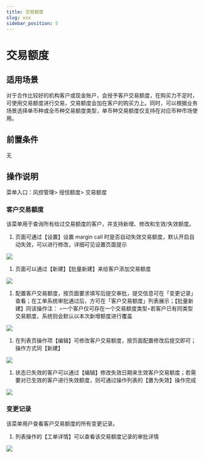 ```yaml
---
title: 交易额度
slug: xxx
sidebar_position: 5
---
```



# 交易额度

## 适用场景

对于合作比较好的机构客户或现金账户，会授予客户交易额度，在购买力不足时，可使用交易额度进行交易，交易额度会加在客户的购买力上。同时，可以根据业务场景选择单币种或全币种交易额度类型，单币种交易额度仅支持在对应币种市场使用。

## 前置条件

无

## 操作说明

菜单入口：风控管理&gt; 授信额度&gt; 交易额度

### 客户交易额度

该菜单用于查询所有给过交易额度的客户，并支持新增、修改和生效/失效额度。

1. 页面可通过【设置】设置 margin call 时是否自动失效交易额度，默认开启自动失效，可以进行修改，详细可见设置页面提示

<img src="/assets/QWY9bCfDnoxLunxYDyLczMULnEh.png"/>

1. 页面可以通过【新建】【批量新建】来给客户添加交易额度

<img src="/assets/JHCebsK8KoEtm7x5xCucmxTtnLc.png"/>

1. 配置客户交易额度，按页面要求填写后提交审批，提交信息可在「变更记录」查看；在工单系统审批通过后，方可在「客户交易额度」列表展示；【批量新建】同该操作​
注：​
◦一个客户仅可存在一个交易额度类型​
◦若客户已有同类型交易额度，系统则会默认以本次新增额度进行覆盖

<img src="/assets/FFKVbmzY9ojSYKxzbRXc8R42nyg.png"/>

1. 在列表页操作项【编辑】可修改客户交易额度，按页面配置修改后提交即可；操作方式同【新建】

<img src="/assets/OGbWbrfPjoPGTTxNDs8c4DJIn9d.png"/>

1. 状态已失效的客户可以通过【编辑】修改失效日期来生效客户交易额度；若需要对已生效的客户进行失效额度，则可通过操作列表的【置为失效】操作完成

<img src="/assets/Wdt4bop4Yog2n2xTnZkcVy2wnie.png"/>

### 变更记录

该菜单用户查看客户交易额度的所有变更记录。

1. 列表操作的【工单详情】可以查看该交易额度记录的审批详情

<img src="/assets/Oms6betYroVmanxUoLYcFLBNnHc.png"/>

